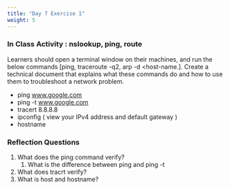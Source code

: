 ```yaml
---
title: "Day 7 Exercise 1"
weight: 5
---
```


### In Class Activity : nslookup, ping, route  

Learners should open a terminal window on their machines, and run the below commands [ping, traceroute -q2, arp -d &lt;host-name.]. Create a technical document that explains what these commands do and how to use them to troubleshoot a network problem. 

- ping www.google.com  
- ping -t www.google.com
- tracert 8.8.8.8
- ipconfig ( view your IPv4 address and default gateway )
- hostname

### Reflection Questions
1. What does the ping command verify? 
   1. What is the difference between ping and ping -t
2. What does tracrt verify? 
3. What is host and hostname? 
